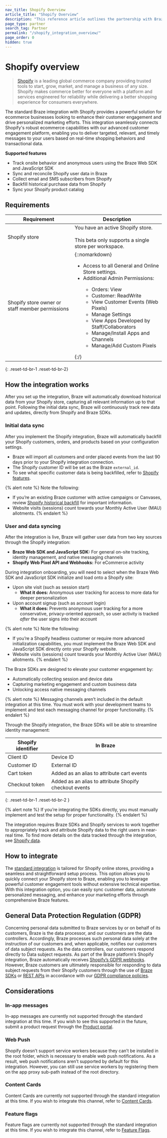 ```yaml
---
nav_title: Shopify Overview
article_title: "Shopify Overview"
description: "This reference article outlines the partnership with Braze and Shopify, a global commerce company that allows you to seamlessly connect their Shopify store with Braze to pass select Shopify webhooks into Braze. Leverage Braze cross-channel strategies and Canvas to nudge customers to complete their purchases or retarget users based on their previous purchases."
page_type: partner
search_tag: Partner
permalink: "/shopify_integration_overview/"
page_order: 0
hidden: true
---
```


# Shopify overview

> [Shopify](https://www.shopify.com/) is a leading global commerce company providing trusted tools to start, grow, market, and manage a business of any size. Shopify makes commerce better for everyone with a platform and services engineered for reliability while delivering a better shopping experience for consumers everywhere.

The standard Braze integration with Shopify provides a powerful solution for ecommerce businesses looking to enhance their customer engagement and drive personalized marketing efforts. This integration seamlessly connects Shopify's robust ecommerce capabilities with our advanced customer engagement platform, enabling you to deliver targeted, relevant, and timely messages to your users based on real-time shopping behaviors and transactional data.

**Supported features**
- Track onsite behavior and anonymous users using the Braze Web SDK and JavaScript SDK
- Sync and reconcile Shopify user data in Braze
- Collect email and SMS subscribers from Shopify
- Backfill historical purchase data from Shopify
- Sync your Shopify product catalog

## Requirements

| Requirement | Description |
| --- | --- |
| Shopify store | You have an active Shopify store. <br><br> This beta only supports a single store per workspace. |
| Shopify store owner or staff member permissions | {::nomarkdown}<ul><li>Access to all General and Online Store settings.</li><li> Additional Admin Permissions:</li><ul><li>Orders: View</li><li>Customer: ReadWrite</li><li>View Customer Events (Web Pixels)</li><li>Manage Settings</li><li>View Apps Developed by Staff/Collaborators</li><li>Manage/Install Apps and Channels</li><li>Manage/Add Custom Pixels</li></ul></ul>{:/} |
{: .reset-td-br-1 .reset-td-br-2}

## How the integration works

After you set up the integration, Braze will automatically download historical data from your Shopify store, capturing all relevant information up to that point. Following the initial data sync, Braze will continuously track new data and updates, directly from Shopify and Braze SDKs.

### Initial data sync

After you implement the Shopify integration, Braze will automatically backfill your Shopify customers, orders, and products based on your configuration settings.
- Braze will import all customers and order placed events from the last 90 days prior to your Shopify integration connection.
- The Shopify customer ID will be set as the Braze `external_id`. 
- To see what specific customer data is being backfilled, refer to [Shopify features]({{site.baseurl}}/shopify_features/#shopify-data).

{% alert note %}
Note the following:
- If you’re an existing Braze customer with active campaigns or Canvases, review [Shopify historical backfill]({{site.baseurl}}/shopify_features#historical-backfill) for important information.
- Website visits (sessions) count towards your Monthly Active User (MAU) allotments. 
{% endalert %}

### User and data syncing

After the integration is live, Braze will gather user data from two key sources through the Shopify integration:
- **Braze Web SDK and JavaScript SDK:** For general on-site tracking, identity management, and native messaging channels
- **Shopify Web Pixel API and Webhooks:** For eCommerce activity

During integration onboarding, you will need to select when the Braze Web SDK and JavaScript SDK initialize and load onto a Shopify site: 
- Upon site visit (such as session start)
    - **What it does:** Anonymous user tracking for access to more data for deeper personalization 
- Upon account signup (such as account login) 
    - **What it does:** Prevents anonymous user tracking for a more conservative, privacy-oriented approach, so user activity is tracked *after* the user signs into their account

{% alert note %}
Note the following:
- If you’re a Shopify headless customer or require more advanced initialization capabilities, you must implement the Braze Web SDK and JavaScript SDK directly onto your Shopify website.
- Website visits (sessions) count towards your Monthly Active User (MAU) allotments.
{% endalert %}

The Braze SDKs are designed to elevate your customer engagement by:
- Automatically collecting session and device data
- Capturing marketing engagement and custom business data
- Unlocking access native messaging channels

{% alert note %}
Messaging channels aren’t included in the default integration at this time. You must work with your development teams to implement and test each messaging channel for proper functionality.
{% endalert %}

Through the Shopify integration, the Braze SDKs will be able to streamline identity management:

| Shopify identifier | In Braze |
| --- | --- |
| Client ID | Device ID |
| Customer ID | External ID |
| Cart token | Added as an alias to attribute cart events |
| Checkout token | Added as an alias to attribute Shopify checkout events |
{: .reset-td-br-1 .reset-td-br-2 }

{% alert note %}
If you’re integrating the SDKs directly, you must manually implement and test the setup for proper functionality.
{% endalert %}

The integration requires Braze SDKs and Shopify services to work together to appropriately track and attribute Shopify data to the right users in near-real time. To find more details on the data tracked through the integration, see [Shopify data]({{site.baseurl}}/shopify_features#shopify-data).

## How to integrate

The [standard integration]({{site.baseurl}}/shopify_standard_integration/) is tailored for Shopify online stores, providing a seamless and straightforward setup process. This option allows you to quickly connect your Shopify store to Braze, enabling you to leverage powerful customer engagement tools without extensive technical expertise. With this integration option, you can easily sync customer data, automate personalized messaging, and enhance your marketing efforts through comprehensive Braze features.

## General Data Protection Regulation (GDPR)

Concerning personal data submitted to Braze services by or on behalf of its customers, Braze is the data processor, and our customers are the data controllers. Accordingly, Braze processes such personal data solely at the instruction of our customers and, when applicable, notifies our customers of data subject requests. As the data controllers, our customers respond directly to Data subject requests. As part of the Braze platform’s Shopify integration, Braze automatically receives [Shopify’s GDPR webhooks](https://shopify.dev/tutorials/add-gdpr-webhooks-to-your-app). However, Braze customers are ultimately responsible for responding to data subject requests from their Shopify customers through the use of [Braze SDKs]({{site.baseurl}}/developer_guide/home/) or [REST APIs]({{site.baseurl}}/api/endpoints/user_data/#user-track-endpoint) in accordance with our [GDPR compliance policies]({{site.baseurl}}/help/dp-technical-assistance/).

## Considerations

### In-app messages

In-app messages are currently not supported through the standard integration at this time. If you wish to see this supported in the future, submit a product request through the [Product portal]({{site.baseurl}}/user_guide/administrative/access_braze/portal/). 

### Web Push

Shopify doesn’t support service workers because they can’t be installed in the root folder, which is necessary to enable web push notifications. As a result, web push notifications aren’t supported by default for this integration. However, you can still use service workers by registering them on the app proxy sub-path instead of the root directory.

### Content Cards

Content Cards are currently not supported through the standard integration at this time. If you wish to integrate this channel, refer to [Content Cards]({{site.baseurl}}/developer_guide/platform_integration_guides/web/content_cards/integration/). 

### Feature flags 

Feature flags are currently not supported through the standard integration at this time. If you wish to integrate this channel, refer to [Feature Flags]({{site.baseurl}}/developer_guide/platform_wide/feature_flags/about/). 
